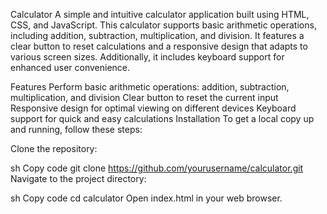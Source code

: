 Calculator
A simple and intuitive calculator application built using HTML, CSS, and JavaScript. This calculator supports basic arithmetic operations, including addition, subtraction, multiplication, and division. It features a clear button to reset calculations and a responsive design that adapts to various screen sizes. Additionally, it includes keyboard support for enhanced user convenience.

Features
Perform basic arithmetic operations: addition, subtraction, multiplication, and division
Clear button to reset the current input
Responsive design for optimal viewing on different devices
Keyboard support for quick and easy calculations
Installation
To get a local copy up and running, follow these steps:

Clone the repository:

sh
Copy code
git clone https://github.com/yourusername/calculator.git
Navigate to the project directory:

sh
Copy code
cd calculator
Open index.html in your web browser.
